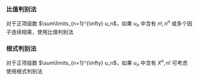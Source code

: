 
### 比值判别法
对于正项级数 $\sum\limits_{n=1}^{\infty} u_n$，如果 $u_n$ 中含有 $n!, n^n$ 或多个因子连续相乘，使用比值判别法
### 根式判别法
对于正项级数 $\sum\limits_{n=1}^{\infty} u_n$，如果 $u_n$ 中含有 $X^n,n!$ 可考虑使用根式判别法